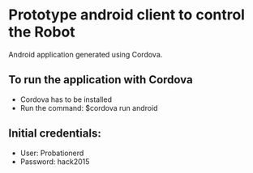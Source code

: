 # Prototype android client to control the Robot

Android application generated using Cordova.

## To run the application with Cordova
- Cordova has to be installed
- Run the command: $cordova run android


## Initial credentials:
- User: Probationerd
- Password: hack2015
